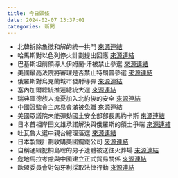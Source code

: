 ```yaml
---
title: 今日頭條
date: 2024-02-07 13:37:01
categories: 新聞            
---
```

- 北韓拆除象徵和解的統一拱門 [來源連結](https://asiatimes.com/2024/02/seen-as-eyesore-kim-blows-up-arch-of-reunification/)
- 哈馬斯對以色列停火計劃提出回應 [來源連結](https://www.theguardian.com/world/2024/feb/07/hamas-responds-to-israel-plan-with-three-stage-proposal-to-end-gaza-war)
- 巴基斯坦前領導人伊姆蘭·汗被禁止參選 [來源連結](https://edition.cnn.com/2024/02/07/asia/pakistan-election-candidates-analysis-intl-hnk/index.html)
- 美國最高法院將審理是否禁止特朗普參選 [來源連結](https://www.npr.org/2024/02/07/1229487068/donald-trump-14th-amendment-supreme-court-ballot-colorado)
- 俄羅斯對烏克蘭城市發射導彈 [來源連結](https://www.theguardian.com/world/2024/feb/07/russia-ukraine-war-at-a-glance-what-we-know-on-day-714)
- 塞內加爾總統推遲總統大選 [來源連結](https://edition.cnn.com/2024/02/07/africa/senegal-parliament-delay-election-analysis-intl/index.html)
- 瑞典庫德族人擔憂加入北約後的安全 [來源連結](https://www.theguardian.com/world/2024/feb/07/now-we-are-not-safe-swedens-kurds-fear-nato-deal-has-sold-them-out)
- 中國證監會主席易會滿被免職 [來源連結](https://edition.cnn.com/2024/02/07/business/china-replaces-csrc-head-market-meltdown-intl-hnk/index.html)
- 美國眾議院未能彈劾國土安全部部長馬約卡斯 [來源連結](https://edition.cnn.com/2024/02/06/politics/full-house-vote-mayorkas-impeachment-dg/index.html)
- 日本首相岸田文雄承諾解決與俄羅斯的領土爭端 [來源連結](https://www.japantimes.co.jp/news/2024/02/07/japan/kishida-russia-northern-territories/)
- 吐瓦魯大選中親台總理落選 [來源連結](https://www.japantimes.co.jp/news/2024/02/07/asia-pacific/politics/taiwan-tuvalu-diplomatic-recognition/)
- 日本製鐵計劃收購美國鋼鐵公司 [來源連結](https://www.japantimes.co.jp/business/2024/02/07/companies/nippon-steel-deal-september/)
- 自稱通緝犯桐島聰的男子遺體被送往火葬場 [來源連結](https://www.japantimes.co.jp/news/2024/02/07/japan/crime-legal/satoshi-kirishima-body-sent-to-crematory/)
- 危地馬拉考慮與中國建立正式貿易關係 [來源連結](https://www.japantimes.co.jp/news/2024/02/07/asia-pacific/politics/guatemala-mulls-commercial-ties-china/)
- 歐盟委員會對匈牙利採取法律行動 [來源連結](https://www.theguardian.com/world/2024/feb/07/eu-to-take-action-against-hungary-sovereignty-law-viktor-orban)




